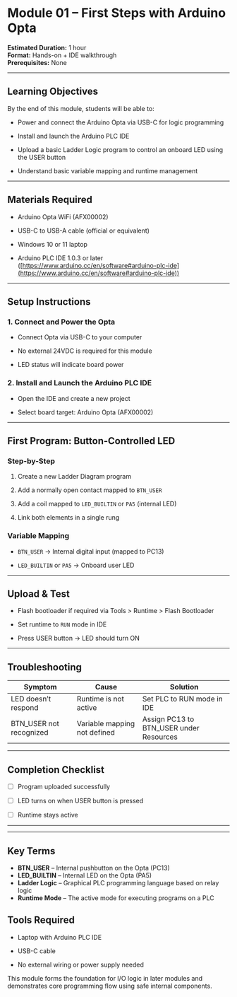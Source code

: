 # Module 01 – First Steps with Arduino Opta

**Estimated Duration:** 1 hour  
**Format:** Hands-on + IDE walkthrough  
**Prerequisites:** None

---

## Learning Objectives

By the end of this module, students will be able to:

- Power and connect the Arduino Opta via USB-C for logic programming
    
- Install and launch the Arduino PLC IDE
    
- Upload a basic Ladder Logic program to control an onboard LED using the USER button
    
- Understand basic variable mapping and runtime management
    

---

## Materials Required

- Arduino Opta WiFi (AFX00002)
    
- USB-C to USB-A cable (official or equivalent)
    
- Windows 10 or 11 laptop
    
- Arduino PLC IDE 1.0.3 or later ([https://www.arduino.cc/en/software#arduino-plc-ide](https://www.arduino.cc/en/software#arduino-plc-ide))
    

---

## Setup Instructions

### 1. Connect and Power the Opta

- Connect Opta via USB-C to your computer
    
- No external 24VDC is required for this module
    
- LED status will indicate board power
    

### 2. Install and Launch the Arduino PLC IDE

- Open the IDE and create a new project
    
- Select board target: Arduino Opta (AFX00002)
    

---

## First Program: Button-Controlled LED

### Step-by-Step

1. Create a new Ladder Diagram program
    
2. Add a normally open contact mapped to `BTN_USER`
    
3. Add a coil mapped to `LED_BUILTIN` or `PA5` (internal LED)
    
4. Link both elements in a single rung
    

### Variable Mapping

- `BTN_USER` → Internal digital input (mapped to PC13)
    
- `LED_BUILTIN` or `PA5` → Onboard user LED
    

---

## Upload & Test

- Flash bootloader if required via Tools > Runtime > Flash Bootloader
    
- Set runtime to `RUN` mode in IDE
    
- Press USER button → LED should turn ON
    

---

## Troubleshooting

|Symptom|Cause|Solution|
|---|---|---|
|LED doesn’t respond|Runtime is not active|Set PLC to RUN mode in IDE|
|BTN_USER not recognized|Variable mapping not defined|Assign PC13 to BTN_USER under Resources|

---

## Completion Checklist

- [ ] Program uploaded successfully
    
- [ ] LED turns on when USER button is pressed
    
- [ ] Runtime stays active
    

---


---

## Key Terms

- **BTN_USER** – Internal pushbutton on the Opta (PC13)
- **LED_BUILTIN** – Internal LED on the Opta (PA5)
- **Ladder Logic** – Graphical PLC programming language based on relay logic
- **Runtime Mode** – The active mode for executing programs on a PLC


## Tools Required

- Laptop with Arduino PLC IDE
    
- USB-C cable
    
- No external wiring or power supply needed
    

This module forms the foundation for I/O logic in later modules and demonstrates core programming flow using safe internal components.